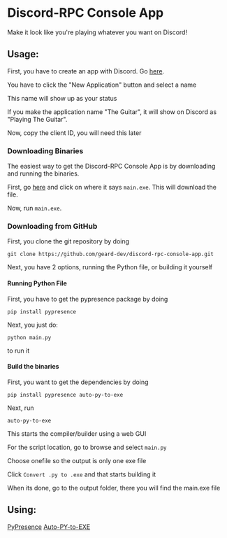 # Discord-RPC Console App

Make it look like you're playing whatever you want on Discord!

## Usage:

First, you have to create an app with Discord. Go [here](https://discord.com/developers/applications).

You have to click the "New Application" button and select a name

This name will show up as your status

If you make the application name "The Guitar", it will show on Discord as "Playing The Guitar".

Now, copy the client ID, you will need this later

### Downloading Binaries

The easiest way to get the Discord-RPC Console App is by downloading and running the binaries.

First, go [here](https://github.com/geard-dev/discord-rpc-console-app/releases/tag/v1.1) and click on where it says ` main.exe `. This will download the file.

Now, run ` main.exe `.

### Downloading from GitHub

First, you clone the git repository by doing

` git clone https://github.com/geard-dev/discord-rpc-console-app.git `

Next, you have 2 options, running the Python file, or building it yourself

#### Running Python File

First, you have to get the pypresence package by doing

` pip install pypresence `

Next, you just do:

` python main.py `

to run it

#### Build the binaries

First, you want to get the dependencies by doing

` pip install pypresence auto-py-to-exe `

Next, run

` auto-py-to-exe `

This starts the compiler/builder using a web GUI

For the script location, go to browse and select ` main.py `

Choose onefile so the output is only one exe file

Click ` Convert .py to .exe ` and that starts building it

When its done, go to the output folder, there you will find the main.exe file

## Using:

[PyPresence](https://github.com/qwertyquerty/pypresence)
[Auto-PY-to-EXE](https://github.com/brentvollebregt/auto-py-to-exe)